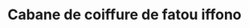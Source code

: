 ---
title: "Cabane de coiffure de fatou iffono"
url: /macenta/cabane-de-coiffure-de-fatou-iffono/
shop: beauté
---